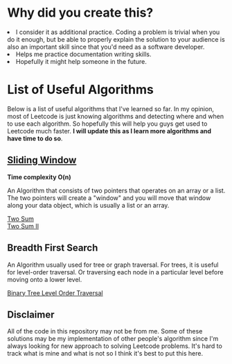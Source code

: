 <h1>Why did you create this?</h1>
<li>I consider it as additional practice. Coding a problem is trivial when you
do it enough, but be able to properly explain the solution to your audience is
also an important skill since that you'd need as a software developer.</li>
<li>Helps me practice documentation writing skills.</li>
<li>Hopefully it might help someone in the future.</li>


<h1>List of Useful Algorithms</h1>
<p>Below is a list of useful algorithms that I've learned so far. In my opinion,
most of Leetcode is just knowing algorithms and detecting where and when to use
each algorithm. So hopefully this will help you guys get used to Leetcode much faster.
<b> I will update this as I learn more algorithms and have time to do so</b>.
</p>





<h2><a href = "https://www.geeksforgeeks.org/window-sliding-technique/" >Sliding Window</a></h2>

<p><b>Time complexity O(n)</b></p>

<p>
An Algorithm that consists of two pointers that operates on an array or a list.
The two pointers will create a "window" and you will move that window along your
data object, which is usually a list or an array.
</p>

<a href = "https://leetcode.com/problems/two-sum/">Two Sum</a><br>
<a href = "https://leetcode.com/problems/two-sum-ii-input-array-is-sorted/">Two Sum II</a>


<h2>Breadth First Search</h2>
<p>
An Algorithm usually used for tree or graph traversal. For trees, it is useful for 
level-order traversal. Or traversing each node in a particular level before moving onto
a lower level.
</p>

<a href = "https://leetcode.com/problems/binary-tree-level-order-traversal/" >Binary Tree Level Order Traversal</a>


<h2>Disclaimer</h2>
All of the code in this repository may not be from me. Some of these solutions may be my
implementation of other people's algorithm since I'm always looking for new
approach to solving Leetcode problems. It's hard to track what is mine and what is not
so I think it's best to put this here.